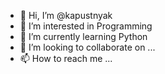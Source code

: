 - 👋 Hi, I’m @kapustnyak
- 👀 I’m interested in Programming
- 🌱 I’m currently learning Python
- 💞️ I’m looking to collaborate on ...
- 📫 How to reach me ...

<!---
kapustnyak/kapustnyak is a ✨ special ✨ repository because its `README.md` (this file) appears on your GitHub profile.
You can click the Preview link to take a look at your changes.
--->
